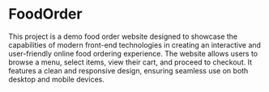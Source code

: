 # FoodOrder
This project is a demo food order website designed to showcase the capabilities of modern front-end technologies in creating an interactive and user-friendly online food ordering experience. 
The website allows users to browse a menu, select items, view their cart, and proceed to checkout. It features a clean and responsive design, ensuring seamless use on both desktop and mobile devices.
